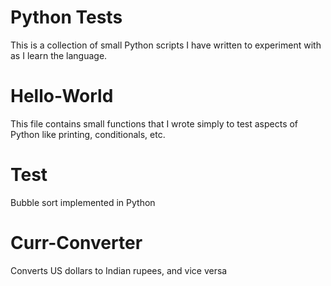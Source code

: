 # Python Tests
This is a collection of small Python scripts I have written to experiment with as I learn the language. 

# Hello-World
This file contains small functions that I wrote simply to test aspects of Python like printing, conditionals, etc. 

# Test
Bubble sort implemented in Python

# Curr-Converter
Converts US dollars to Indian rupees, and vice versa
